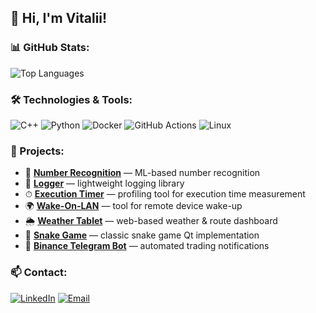 ## 👋 Hi, I'm **Vitalii**!

### 📊 GitHub Stats:
![Top Languages](https://github-readme-stats.vercel.app/api/top-langs/?username=vetalguru&layout=compact&theme=radical)

### 🛠️ Technologies & Tools:
![C++](https://img.shields.io/badge/-C++-00599C?style=flat&logo=c%2B%2B)
![Python](https://img.shields.io/badge/-Python-3776AB?style=flat&logo=python)
![Docker](https://img.shields.io/badge/-Docker-2496ED?style=flat&logo=docker)
![GitHub Actions](https://img.shields.io/badge/-GitHub_Actions-2088FF?style=flat&logo=github-actions)
![Linux](https://img.shields.io/badge/-Linux-FCC624?style=flat&logo=linux)

### 📌 Projects:
- 🤖 **[Number Recognition](https://github.com/vetalguru/number_recognition)** — ML-based number recognition
- 📜 **[Logger](https://github.com/vetalguru/logger)** — lightweight logging library
- ⏱ **[Execution Timer](https://github.com/vetalguru/execution_timer)** — profiling tool for execution time measurement
- 🌍 **[Wake-On-LAN](https://github.com/vetalguru/wol)** — tool for remote device wake-up
- 🌦 **[Weather Tablet](https://github.com/vetalguru/weather_tablet)** — web-based weather & route dashboard
- 🐍 **[Snake Game](https://github.com/vetalguru/snake)** — classic snake game Qt implementation
- 📡 **[Binance Telegram Bot](https://github.com/vetalguru/binance_telegram_bot)** — automated trading notifications

### 📫 Contact:
[![LinkedIn](https://img.shields.io/badge/LinkedIn-0077B5?style=flat&logo=linkedin)](https://www.linkedin.com/in/shkibtanvitalii)
[![Email](https://img.shields.io/badge/Email-Mailto-orange)](mailto:vetalguru@gmail.com)
